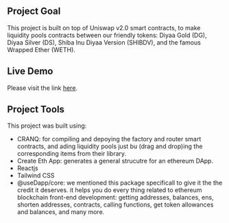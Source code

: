 ## Project Goal

This project is built on top of Uniswap v2.0 smart contracts, to make liquidity pools contracts between our friendly tokens: Diyaa Gold (DG), Diyaa Silver (DS), Shiba Inu Diyaa Version (SHIBDV), and the famous Wrapped Ether (WETH).

## Live Demo

Please visit the link [here](https://uniswap2clone-diyaa.netlify.app/).


## Project Tools

This project was built using:

  - CRANQ: for compiling and depoying the factory and router smart contracts, and ading liquidity pools just bu (drag and drop)ing the corresponding items from their library.
  - Create Eth App: generates a general strucutre for an ethereum DApp.
  - Reactjs
  - Tailwind CSS
  - @useDapp/core: we mentioned this package specificall to give it the the credit it deserves. it helps you do every thing related to ethereum blockchain front-end development: getting addresses, balances, ens, shorten addresses, contracts, calling functions, get token allowances and balances, and many more.
